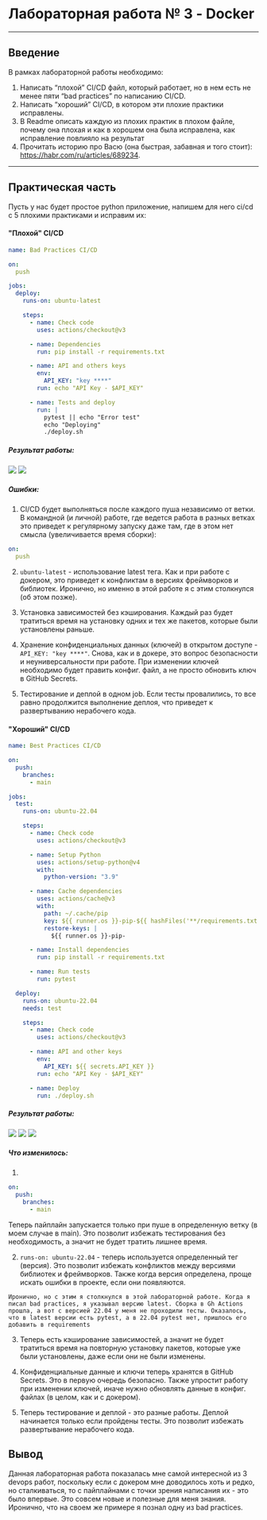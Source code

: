 # Лабораторная работа № 3 - Docker

---

## Введение


В рамках лабораторной работы необходимо:

1. Написать “плохой” CI/CD файл, который работает, но в нем есть не менее пяти “bad practices” по написанию CI/CD.
2. Написать “хороший” CI/CD, в котором эти плохие практики исправлены.
3. В Readme описать каждую из плохих практик в плохом файле, почему она плохая и как в хорошем она была исправлена, как исправление повлияло на результат
4. Прочитать историю про Васю (она быстрая, забавная и того стоит): https://habr.com/ru/articles/689234.

---

## Практическая часть

Пусть у нас будет простое python приложение, напишем для него ci/cd с 5 плохими практиками и исправим их:

#### "Плохой" CI/CD
```yaml
name: Bad Practices CI/CD

on:
  push

jobs:
  deploy:
    runs-on: ubuntu-latest

    steps:
      - name: Check code
        uses: actions/checkout@v3

      - name: Dependencies
        run: pip install -r requirements.txt

      - name: API and others keys
        env:
          API_KEY: "key ****"
        run: echo "API Key - $API_KEY"

      - name: Tests and deploy
        run: |
          pytest || echo "Error test"
          echo "Deploying"
          ./deploy.sh
```

##### Результат работы:

![](media/img1.png)
![](media/img2.png)

##### Ошибки:

1. CI/CD будет выполняться после каждого пуша независимо от ветки. В командной (и личной) работе, где ведется работа в разных ветках это приведет к регулярному запуску даже там, где в этом нет смысла (увеличивается время сборки):

```yaml
on:
  push
```

2. ```ubuntu-latest``` - использование latest тега. Как и при работе с докером, это приведет к конфликтам в версиях фреймворков и библиотек. Иронично, но именно в этой работе я с этим столкнулся (об этом позже).
  
3. Установка зависимостей без кэширования. Каждый раз будет тратиться время на установку одних и тех же пакетов, которые были установлены раньше.

4. Хранение конфиденциальных данных (ключей) в открытом доступе - ```API_KEY: "key ****"```. Снова, как и в докере, это вопрос безопасности и неуниверсальности при работе. При изменении ключей необходимо будет править конфиг. файл, а не просто обновить ключ в GitHub Secrets.

5. Тестирование и деплой в одном job. Если тесты провалились, то все равно продолжится выполнение деплоя, что приведет к развертыванию нерабочего кода.

#### "Хороший" CI/CD

```yaml
name: Best Practices CI/CD

on:
  push:
    branches:
      - main

jobs:
  test:
    runs-on: ubuntu-22.04

    steps:
      - name: Check code
        uses: actions/checkout@v3

      - name: Setup Python
        uses: actions/setup-python@v4
        with:
          python-version: "3.9"

      - name: Cache dependencies
        uses: actions/cache@v3
        with:
          path: ~/.cache/pip
          key: ${{ runner.os }}-pip-${{ hashFiles('**/requirements.txt') }}
          restore-keys: |
            ${{ runner.os }}-pip-

      - name: Install dependencies
        run: pip install -r requirements.txt

      - name: Run tests
        run: pytest

  deploy:
    runs-on: ubuntu-22.04
    needs: test

    steps:
      - name: Check code
        uses: actions/checkout@v3

      - name: API and other keys
        env:
          API_KEY: ${{ secrets.API_KEY }}
        run: echo "API Key - $API_KEY"

      - name: Deploy
        run: ./deploy.sh
```

##### Результат работы:

![](media/img3.png)
![](media/img4.png)
![](media/img5.png)


##### Что изменилось:
1. 
```yaml
on:
  push:
    branches:
      - main
```

Теперь пайплайн запускается только при пуше в определенную ветку (в моем случае в main). Это позволит избежать тестирования без необходимость, а значит не будет тратить лишнее время. 

2. ```runs-on: ubuntu-22.04``` - теперь используется определенный тег (версия). Это позволит избежать конфликтов между версиями библиотек и фреймворков. Также когда версия определена, проще искать ошибки в проекте, если они появляются. 

```text
Иронично, но с этим я столкнулся в этой лабораторной работе. Когда я писал bad practices, я указывал версию latest. Сборка в Gh Actions прошла, а вот с версией 22.04 у меня не проходили тесты. Оказалось, что в latest версии есть pytest, а в 22.04 pytest нет, пришлось его добавить в requirements
```
3. Теперь есть кэширование зависимостей, а значит не будет тратиться время на повторную установку пакетов, которые уже были установлены, даже если они не были изменены.

4. Конфиденциальные данные и ключи теперь хранятся в GitHub Secrets. Это в первую очередь безопасно. Также упростит работу при изменении ключей, иначе нужно обновлять данные в конфиг. файлах (в целом, как и с докером).

5. Теперь тестирование и деплой - это разные работы. Деплой начинается только если пройдены тесты. Это позволит избежать развертывание нерабочего кода. 

## Вывод
Данная лабораторная работа показалась мне самой интересной из 3 devops работ, поскольку если с докером мне доводилось хоть и редко, но сталкиваться, то с пайплайнами с точки зрения написания их - это было впервые. Это совсем новые и полезные для меня знания. Иронично, что на своем же примере я познал одну из bad practices. 
